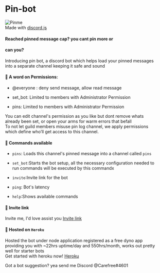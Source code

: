 # Pin-bot
![Pinme](https://media.discordapp.net/attachments/716902525374038027/719413952366247966/Pin-me-removebg-preview.png?)
<br>Made with [discord.js](https://discord.js.org/#/)<br>
#### Reached pinned message cap? you cant pin more or<br>
#### can you?<br>
Introducing pin bot, a discord bot which helps load your pinned messages into a separate channel keeping it safe and sound
#### :mega: A word on Permissions:

- @everyone : deny send message, allow read message<br>

- set_bot: Limited to members with Administrator Permission<br>

- pins: Limited to members with Administrator Permission<br>

You can edit channel's permission as you like but dont remove whats already been set, or open your
arms for warm errors that befall<br>
To not let guild members misuse pin log channel, we apply permissions which define who’ll get access to this channel.

#### :mega: Commands available

- ``pins``: Loads this channel's pinned message into a channel called ``pins``

- ``set_bot``:Starts the bot setup, all the necessary configuration needed to run commands will be executed by this commandx

- ``invite``:Invite link for the bot

- ``ping``: Bot's latency

- ``help``:Shows available commands


#### :mega: Invite link
Invite me, I'd love assist you [Invite link](https://discordapp.com/api/oauth2/authorize?client_id=558284533326413836&permissions=1543892209&scope=bot)<br>

#### :mega: Hosted on ``Heroku``
Hosted the bot under node application registered as a free dyno app providing you with ~22hrs uptime/day and 550hrs/month, works out pretty well for starter bots<br>
Get started with heroku now! [Heroku](https://dashboard.heroku.com/)<br>

Got a bot suggestion? yea send me Discord @Carefree#4601
